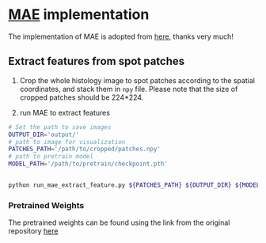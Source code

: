 # [MAE]((https://arxiv.org/abs/2111.06377)) implementation

The implementation of MAE is adopted from [here](https://github.com/pengzhiliang/MAE-pytorch), thanks very much!


## Extract features from spot patches
1. Crop the whole histology image to spot patches according to the spatial coordinates, and stack them in `npy` file. Please note that the size of cropped patches should be 224*224.

2. run MAE to extract features
```bash
# Set the path to save images
OUTPUT_DIR='output/'
# path to image for visualization
PATCHES_PATH='/path/to/cropped/patches.npy'
# path to pretrain model
MODEL_PATH='/path/to/pretrain/checkpoint.pth'


python run_mae_extract_feature.py ${PATCHES_PATH} ${OUTPUT_DIR} ${MODEL_PATH}
```

### Pretrained Weights
The pretrained weights can be found using the link from the original repository [here](https://drive.google.com/drive/folders/182F5SLwJnGVngkzguTelja4PztYLTXfa?usp=sharing)